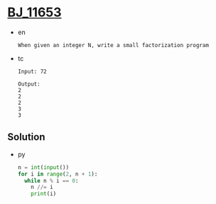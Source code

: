 # [BJ_11653](https://acmicpc.net/problem/11653)

* en

  ```en
  When given an integer N, write a small factorization program
  ```

* tc

  ```tc
  Input: 72

  Output:
  2
  2
  2
  3
  3
  ```

## Solution

* py

  ```py
  n = int(input())
  for i in range(2, n + 1):
    while n % i == 0:
      n //= i
      print(i)
  ```
